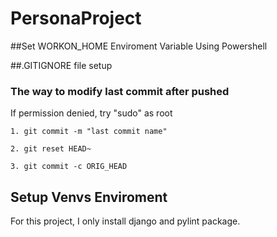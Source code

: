 # PersonaProject

##Set WORKON_HOME Enviroment Variable Using Powershell

##.GITIGNORE file setup

### The way to modify last commit after pushed

If permission denied, try "sudo" as root 

```
1. git commit -m "last commit name" 

2. git reset HEAD~

3. git commit -c ORIG_HEAD
```

## Setup Venvs Enviroment

For this project, I only install django and pylint package.

